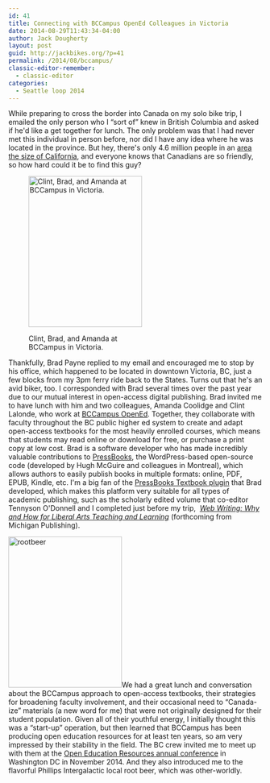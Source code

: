 ```yaml
---
id: 41
title: Connecting with BCCampus OpenEd Colleagues in Victoria
date: 2014-08-29T11:43:34-04:00
author: Jack Dougherty
layout: post
guid: http://jackbikes.org/?p=41
permalink: /2014/08/bccampus/
classic-editor-remember:
  - classic-editor
categories:
  - Seattle loop 2014
---
```

While preparing to cross the border into Canada on my solo bike trip, I emailed the only person who I &#8220;sort of&#8221; knew in British Columbia and asked if he'd like a get together for lunch. The only problem was that I had never met this individual in person before, nor did I have any idea where he was located in the province. But hey, there's only 4.6 million people in an <a href="http://www.bcrobyn.com/2012/12/how-big-is-british-columbia/" target="_blank">area the size of California</a>, and everyone knows that Canadians are so friendly, so how hard could it be to find this guy?<figure id="attachment_45" aria-describedby="caption-attachment-45" style="width: 225px" class="wp-caption alignright">

[<img class="size-medium wp-image-45" src="http://jackbikes.org/wp-content/uploads/2014/08/clint-brad-amanda-225x300.jpg" alt="Clint, Brad, and Amanda at BCCampus in Victoria." width="225" height="300" srcset="https://jackbikes.org/wp-content/uploads/2014/08/clint-brad-amanda-225x300.jpg 225w, https://jackbikes.org/wp-content/uploads/2014/08/clint-brad-amanda.jpg 480w" sizes="(max-width: 225px) 100vw, 225px" />](http://jackbikes.org/wp-content/uploads/2014/08/clint-brad-amanda.jpg)<figcaption id="caption-attachment-45" class="wp-caption-text">Clint, Brad, and Amanda at BCCampus in Victoria.</figcaption></figure> 

Thankfully, Brad Payne replied to my email and encouraged me to stop by his office, which happened to be located in downtown Victoria, BC, just a few blocks from my 3pm ferry ride back to the States. Turns out that he's an avid biker, too. I corresponded with Brad several times over the past year due to our mutual interest in open-access digital publishing. Brad invited me to have lunch with him and two colleagues, Amanda Coolidge and Clint Lalonde, who work at <a href="http://open.bccampus.ca/" target="_blank">BCCampus OpenEd</a>. Together, they collaborate with faculty throughout the BC public higher ed system to create and adapt open-access textbooks for the most heavily enrolled courses, which means that students may read online or download for free, or purchase a print copy at low cost. Brad is a software developer who has made incredibly valuable contributions to <a href="http://pressbooks.com" target="_blank">PressBooks</a>, the WordPress-based open-source code (developed by Hugh McGuire and colleagues in Montreal), which allows authors to easily publish books in multiple formats: online, PDF, EPUB, Kindle, etc. I'm a big fan of the <a href="https://wordpress.org/plugins/pressbooks-textbook/" target="_blank">PressBooks Textbook plugin</a> that Brad developed, which makes this platform very suitable for all types of academic publishing, such as the scholarly edited volume that co-editor Tennyson O'Donnell and I completed just before my trip,  <a href="http://epress.trincoll.edu/webwriting" target="_blank"><em>Web Writing: Why and How for Liberal Arts Teaching and Learning</em></a> (forthcoming from Michigan Publishing).

[<img class="alignright size-medium wp-image-46" src="http://jackbikes.org/wp-content/uploads/2014/08/rootbeer-225x300.jpg" alt="rootbeer" width="225" height="300" srcset="https://jackbikes.org/wp-content/uploads/2014/08/rootbeer-225x300.jpg 225w, https://jackbikes.org/wp-content/uploads/2014/08/rootbeer.jpg 480w" sizes="(max-width: 225px) 100vw, 225px" />](http://jackbikes.org/wp-content/uploads/2014/08/rootbeer.jpg)We had a great lunch and conversation about the BCCampus approach to open-access textbooks, their strategies for broadening faculty involvement, and their occasional need to &#8220;Canada-ize&#8221; materials (a new word for me) that were not originally designed for their student population. Given all of their youthful energy, I initially thought this was a &#8220;start-up&#8221; operation, but then learned that BCCampus has been producing open education resources for at least ten years, so am very impressed by their stability in the field. The BC crew invited me to meet up with them at the <a href="http://openedconference.org/2014/" target="_blank">Open Education Resources annual conference</a> in Washington DC in November 2014. And they also introduced me to the flavorful Phillips Intergalactic local root beer, which was other-worldly.